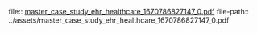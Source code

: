 file:: [master_case_study_ehr_healthcare_1670786827147_0.pdf](../assets/master_case_study_ehr_healthcare_1670786827147_0.pdf)
file-path:: ../assets/master_case_study_ehr_healthcare_1670786827147_0.pdf
